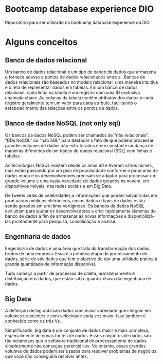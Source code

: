 # Bootcamp database experience DIO
Repositório para ser utilizado no bootcamp database experience da DIO

# Alguns conceitos
## Banco de dados relacional

Um banco de dados relacional é um tipo de banco de dados que armazena e fornece acesso a pontos de dados relacionados entre si. Bancos de dados relacionais são baseados no modelo relacional, uma maneira intuitiva e direta de representar dados em tabelas. Em um banco de dados relacional, cada linha na tabela é um registro com uma ID exclusiva chamada chave. As colunas da tabela contêm atributos dos dados e cada registro geralmente tem um valor para cada atributo, facilitando o estabelecimento das relações entre os pontos de dados.

## Banco de dados NoSQL (not only sql)

Os bancos de dados NoSQL podem ser chamados de “não relacionais”, “BDs NoSQL” ou “não SQL” para destacar o fato de que podem processar grandes volumes de dados não estruturados e em constante mudança de maneiras diferentes de um banco de dados relacional (SQL) com linhas e tabelas.

As tecnologias NoSQL existem desde os anos 60 e tiveram vários nomes, mas estão passando por um pico de popularidade conforme o panorama de dados muda e os desenvolvedores precisam se adaptar para processar um grande volume e uma vasta variedade de dados gerados na nuvem, em dispositivos móveis, nas redes sociais e em Big Data.

De tweets virais de celebridades a informações que podem salvar vidas em prontuários médicos eletrônicos, novos dados e tipos de dados estão sendo gerados em um ritmo vertiginoso. Os bancos de dados NoSQL evoluíram para ajudar os desenvolvedores a criar rapidamente sistemas de banco de dados a fim de armazenar as novas informações e disponibilizá-las prontamente para pesquisa, consolidação e análise.

## Engenharia de dados

Engenharia de dados é uma área que trata da transformação dos dados brutos de uma empresa. Essa é a primeira etapa do processamento de dados, série de atividades que tem o objetivo de dar uma utilidade prática à grande quantidade de informação disponível.

Tudo começa a partir de processos de coleta, armazenamento e distribuição dos dados, que estão sob o guarda-chuva da engenharia de dados.

## Big Data
A definição de big data são dados com maior variedade que chegam em volumes crescentes e com velocidade cada vez maior. Isso também é conhecido como os três Vs.

Simplificando, big data é um conjunto de dados maior e mais complexo, especialmente de novas fontes de dados. Esses conjuntos de dados são tão volumosos que o software tradicional de processamento de dados simplesmente não consegue gerenciá-los. No entanto, esses grandes volumes de dados podem ser usados para resolver problemas de negócios que você não conseguiria resolver antes.
